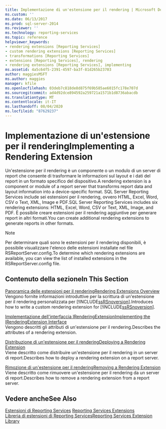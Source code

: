 ```yaml
---
title: Implementazione di un'estensione per il rendering | Microsoft Docs
ms.custom: ''
ms.date: 06/13/2017
ms.prod: sql-server-2014
ms.reviewer: ''
ms.technology: reporting-services
ms.topic: reference
helpviewer_keywords:
- rendering extensions [Reporting Services]
- custom rendering extensions [Reporting Services]
- transformations [Reporting Services]
- extensions [Reporting Services], rendering
- rendering extensions [Reporting Services], implementing
ms.assetid: 4a5c64f5-2391-4597-ba3f-81d265b23703
author: maggiesMSFT
ms.author: maggies
manager: kfile
ms.openlocfilehash: 03deb7c818de8d875f69b585ae6015fc178e707d
ms.sourcegitcommit: ad4d92dce894592a259721a1571b1d8736abacdb
ms.translationtype: MT
ms.contentlocale: it-IT
ms.lasthandoff: 08/04/2020
ms.locfileid: "87629237"
---
```

# <a name="implementing-a-rendering-extension"></a><span data-ttu-id="b34f1-102">Implementazione di un'estensione per il rendering</span><span class="sxs-lookup"><span data-stu-id="b34f1-102">Implementing a Rendering Extension</span></span>
  <span data-ttu-id="b34f1-103">Un'estensione per il rendering è un componente o un modulo di un server di report che consente di trasformare le informazioni sul layout e i dati del report in un formato specifico del dispositivo.</span><span class="sxs-lookup"><span data-stu-id="b34f1-103">A rendering extension is a component or module of a report server that transforms report data and layout information into a device-specific format.</span></span> <span data-ttu-id="b34f1-104">SQL Server Reporting Services include sei estensioni per il rendering, ovvero HTML, Excel, Word, CSV o Text, XML, Image e PDF.</span><span class="sxs-lookup"><span data-stu-id="b34f1-104">SQL Server Reporting Services includes six rendering extensions: HTML, Excel, Word, CSV or Text, XML, Image, and PDF.</span></span> <span data-ttu-id="b34f1-105">È possibile creare estensioni per il rendering aggiuntive per generare report in altri formati.</span><span class="sxs-lookup"><span data-stu-id="b34f1-105">You can create additional rendering extensions to generate reports in other formats.</span></span>  
  
> [!NOTE]  
>  <span data-ttu-id="b34f1-106">Per determinare quali sono le estensioni per il rendering disponibili, è possibile visualizzare l'elenco delle estensioni installate nel file RSReportServer.config.</span><span class="sxs-lookup"><span data-stu-id="b34f1-106">To determine which rendering extensions are available, you can view the list of installed extensions in the RSReportServer.config file.</span></span>  
  
## <a name="in-this-section"></a><span data-ttu-id="b34f1-107">Contenuto della sezione</span><span class="sxs-lookup"><span data-stu-id="b34f1-107">In This Section</span></span>  
 [<span data-ttu-id="b34f1-108">Panoramica delle estensioni per il rendering</span><span class="sxs-lookup"><span data-stu-id="b34f1-108">Rendering Extensions Overview</span></span>](rendering-extensions-overview.md)  
 <span data-ttu-id="b34f1-109">Vengono fornite informazioni introduttive per la scrittura di un'estensione per il rendering personalizzata per [!INCLUDE[ssRSnoversion](../../../includes/ssrsnoversion-md.md)].</span><span class="sxs-lookup"><span data-stu-id="b34f1-109">Introduces how to write a custom rendering extension for [!INCLUDE[ssRSnoversion](../../../includes/ssrsnoversion-md.md)].</span></span>  
  
 [<span data-ttu-id="b34f1-110">Implementazione dell'interfaccia IRenderingExtension</span><span class="sxs-lookup"><span data-stu-id="b34f1-110">Implementing the IRenderingExtension Interface</span></span>](implementing-the-irenderingextension-interface.md)  
 <span data-ttu-id="b34f1-111">Vengono descritti gli attributi di un'estensione per il rendering.</span><span class="sxs-lookup"><span data-stu-id="b34f1-111">Describes the attributes of a rendering extension.</span></span>  
  
 [<span data-ttu-id="b34f1-112">Distribuzione di un'estensione per il rendering</span><span class="sxs-lookup"><span data-stu-id="b34f1-112">Deploying a Rendering Extension</span></span>](deploying-a-rendering-extension.md)  
 <span data-ttu-id="b34f1-113">Viene descritto come distribuire un'estensione per il rendering in un server di report.</span><span class="sxs-lookup"><span data-stu-id="b34f1-113">Describes how to deploy a rendering extension on a report server.</span></span>  
  
 [<span data-ttu-id="b34f1-114">Rimozione di un'estensione per il rendering</span><span class="sxs-lookup"><span data-stu-id="b34f1-114">Removing a Rendering Extension</span></span>](removing-a-rendering-extension.md)  
 <span data-ttu-id="b34f1-115">Viene descritto come rimuovere un'estensione per il rendering da un server di report.</span><span class="sxs-lookup"><span data-stu-id="b34f1-115">Describes how to remove a rendering extension from a report server.</span></span>  
  
## <a name="see-also"></a><span data-ttu-id="b34f1-116">Vedere anche</span><span class="sxs-lookup"><span data-stu-id="b34f1-116">See Also</span></span>  
 <span data-ttu-id="b34f1-117">[Estensioni di Reporting Services](../reporting-services-extensions.md) </span><span class="sxs-lookup"><span data-stu-id="b34f1-117">[Reporting Services Extensions](../reporting-services-extensions.md) </span></span>  
 [<span data-ttu-id="b34f1-118">Libreria di estensioni di Reporting Services</span><span class="sxs-lookup"><span data-stu-id="b34f1-118">Reporting Services Extension Library</span></span>](../reporting-services-extension-library.md)  
  
  
